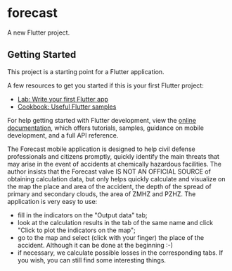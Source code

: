 # forecast

A new Flutter project.

## Getting Started

This project is a starting point for a Flutter application.

A few resources to get you started if this is your first Flutter project:

- [Lab: Write your first Flutter app](https://docs.flutter.dev/get-started/codelab)
- [Cookbook: Useful Flutter samples](https://docs.flutter.dev/cookbook)

For help getting started with Flutter development, view the
[online documentation](https://docs.flutter.dev/), which offers tutorials,
samples, guidance on mobile development, and a full API reference.

The Forecast mobile application is designed to help civil defense professionals and citizens
promptly, quickly identify the main threats that may arise in the event of accidents at chemically hazardous facilities.
The author insists that the Forecast valve IS NOT AN OFFICIAL SOURCE of obtaining calculation data, but only helps
quickly calculate and visualize on the map the place and area of the accident, the depth of the spread of primary and secondary clouds,
the area of ZMHZ and PZHZ.
The application is very easy to use:
- fill in the indicators on the "Output data" tab;
- look at the calculation results in the tab of the same name and click "Click to plot the indicators on the map";
- go to the map and select (click with your finger) the place of the accident. Although it can be done at the beginning :-)
- if necessary, we calculate possible losses in the corresponding tabs.
If you wish, you can still find some interesting things.
